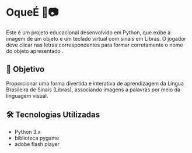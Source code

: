 # OqueÉ 🧠📷

Este é um projeto educacional desenvolvido em Python, que exibe a imagem de um objeto e um teclado virtual com sinais em Libras. O jogador deve clicar nas letras correspondentes para formar corretamente o nome do objeto apresentado .

## 🎯 Objetivo

Proporcionar uma forma divertida e interativa de aprendizagem da Língua Brasileira de Sinais (Libras), associando imagens a palavras por meio da linguagem visual.

## 🛠 Tecnologias Utilizadas

- Python 3.x
- biblioteca pygame
- adobe flash player

